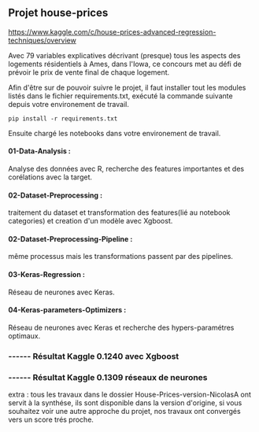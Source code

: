 ## Projet house-prices 


https://www.kaggle.com/c/house-prices-advanced-regression-techniques/overview

Avec 79 variables explicatives décrivant (presque) tous les aspects des logements résidentiels à Ames, dans l'Iowa,
ce concours  met au défi de prévoir le prix de vente final de chaque logement.

Afin d'être sur de pouvoir suivre le projet, il faut installer tout les modules listés dans le fichier requirements.txt,
exécuté la commande suivante depuis votre environement de travail.
```
pip install -r requirements.txt
```
Ensuite chargé les notebooks dans votre environement de travail.

#### 01-Data-Analysis :
Analyse des données avec R, recherche des features importantes et des corélations avec la target.

#### 02-Dataset-Preprocessing :
traitement du dataset et transformation des features(lié au notebook categories)  et creation d'un modèle avec Xgboost.

#### 02-Dataset-Preprocessing-Pipeline :
même processus mais les transformations passent par des pipelines.
                           
#### 03-Keras-Regression : 
Réseau de neurones avec Keras.

#### 04-Keras-parameters-Optimizers : 
Réseau de neurones avec Keras et recherche des hypers-paramétres optimaux.


### ------ Résultat Kaggle 0.1240 avec Xgboost 


### ------ Résultat Kaggle 0.1309 réseaux de neurones



extra : tous les travaux dans le dossier House-Prices-version-NicolasA ont servit à la synthése, 
ils sont disponible dans la version d'origine, si vous souhaitez voir une autre approche du projet, 
nos travaux ont convergés vers un score trés proche.

